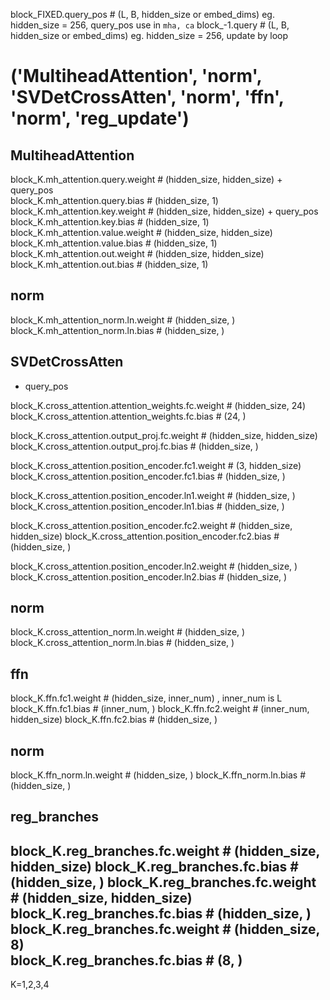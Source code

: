 

block_FIXED.query_pos  # (L, B, hidden_size or embed_dims) eg. hidden_size = 256, query_pos use in `mha, ca`
block_-1.query         # (L, B, hidden_size or embed_dims) eg. hidden_size = 256, update by loop

# ('MultiheadAttention', 'norm', 'SVDetCrossAtten', 'norm', 'ffn', 'norm', 'reg_update')

## MultiheadAttention

block_K.mh_attention.query.weight  # (hidden_size, hidden_size)     + query_pos  
block_K.mh_attention.query.bias    # (hidden_size, 1)
block_K.mh_attention.key.weight    # (hidden_size, hidden_size)     + query_pos  
block_K.mh_attention.key.bias      # (hidden_size, 1)
block_K.mh_attention.value.weight  # (hidden_size, hidden_size)
block_K.mh_attention.value.bias    # (hidden_size, 1)
block_K.mh_attention.out.weight    # (hidden_size, hidden_size)
block_K.mh_attention.out.bias      # (hidden_size, 1)

## norm
block_K.mh_attention_norm.ln.weight  # (hidden_size, )
block_K.mh_attention_norm.ln.bias    # (hidden_size, )

## SVDetCrossAtten
  + query_pos

block_K.cross_attention.attention_weights.fc.weight # (hidden_size, 24)
block_K.cross_attention.attention_weights.fc.bias   # (24, ) 

block_K.cross_attention.output_proj.fc.weight  # (hidden_size, hidden_size)
block_K.cross_attention.output_proj.fc.bias    # (hidden_size, )

block_K.cross_attention.position_encoder.fc1.weight # (3, hidden_size)
block_K.cross_attention.position_encoder.fc1.bias   # (hidden_size, )

block_K.cross_attention.position_encoder.ln1.weight  # (hidden_size, )
block_K.cross_attention.position_encoder.ln1.bias    # (hidden_size, )

block_K.cross_attention.position_encoder.fc2.weight  # (hidden_size, hidden_size)
block_K.cross_attention.position_encoder.fc2.bias    # (hidden_size, )

block_K.cross_attention.position_encoder.ln2.weight  # (hidden_size, )
block_K.cross_attention.position_encoder.ln2.bias    # (hidden_size, )

## norm
block_K.cross_attention_norm.ln.weight  # (hidden_size, )
block_K.cross_attention_norm.ln.bias    # (hidden_size, )

## ffn
block_K.ffn.fc1.weight  # (hidden_size, inner_num) , inner_num is L
block_K.ffn.fc1.bias    # (inner_num, )
block_K.ffn.fc2.weight  # (inner_num, hidden_size)
block_K.ffn.fc2.bias    # (hidden_size, )

## norm
block_K.ffn_norm.ln.weight  # (hidden_size, )
block_K.ffn_norm.ln.bias    # (hidden_size, )

## reg_branches  
block_K.reg_branches.fc.weight  # (hidden_size, hidden_size)
block_K.reg_branches.fc.bias    # (hidden_size, )
block_K.reg_branches.fc.weight  # (hidden_size, hidden_size)  
block_K.reg_branches.fc.bias    # (hidden_size, )    
block_K.reg_branches.fc.weight  # (hidden_size, 8)   
block_K.reg_branches.fc.bias    # (8, )   
-------------------------------------------------------------

K=1,2,3,4